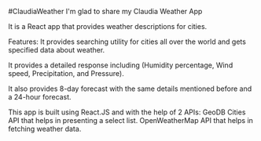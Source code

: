 #ClaudiaWeather
I'm glad to share my Claudia Weather App

It is a React app that provides weather descriptions for cities.

Features:
It provides searching utility for cities all over the world and gets specified data about weather.

It provides a detailed response including (Humidity percentage, Wind speed, Precipitation, and Pressure).

It also provides 8-day forecast with the same details mentioned before and a 24-hour forecast.

This app is built using React.JS and with the help of 2 APIs:
GeoDB Cities API that helps in presenting a select list.
OpenWeatherMap API that helps in fetching weather data.
